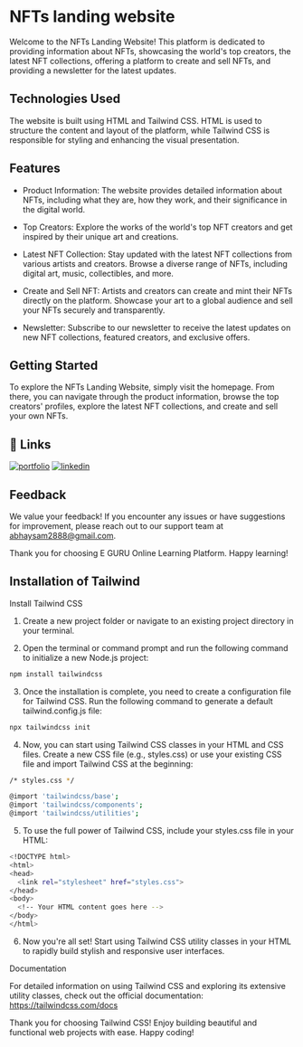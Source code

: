 # NFTs landing website

Welcome to the NFTs Landing Website! This platform is dedicated to providing information about NFTs, showcasing the world's top creators, the latest NFT collections, offering a platform to create and sell NFTs, and providing a newsletter for the latest updates.



## Technologies Used

The website is built using HTML and Tailwind CSS. HTML is used to structure the content and layout of the platform, while Tailwind CSS is responsible for styling and enhancing the visual presentation.


## Features
- Product Information: The website provides detailed information about NFTs, including what they are, how they work, and their significance in the digital world.

- Top Creators: Explore the works of the world's top NFT creators and get inspired by their unique art and creations.

- Latest NFT Collection: Stay updated with the latest NFT collections from various artists and creators. Browse a diverse range of NFTs, including digital art, music, collectibles, and more.

- Create and Sell NFT: Artists and creators can create and mint their NFTs directly on the platform. Showcase your art to a global audience and sell your NFTs securely and transparently.

- Newsletter: Subscribe to our newsletter to receive the latest updates on new NFT collections, featured creators, and exclusive offers.
## Getting Started
To explore the NFTs Landing Website, simply visit the homepage. From there, you can navigate through the product information, browse the top creators' profiles, explore the latest NFT collections, and create and sell your own NFTs.
## 🔗 Links
[![portfolio](https://img.shields.io/badge/my_portfolio-000?style=for-the-badge&logo=ko-fi&logoColor=white)](https://github.com/abhaysam2888?tab=repositories)
[![linkedin](https://img.shields.io/badge/linkedin-0A66C2?style=for-the-badge&logo=linkedin&logoColor=white)](https://www.linkedin.com/in/abhay-verma-821699274/)



## Feedback
We value your feedback! If you encounter any issues or have suggestions for improvement, please reach out to our support team at abhaysam2888@gmail.com.


Thank you for choosing E GURU Online Learning Platform. Happy learning!
## Installation of Tailwind

Install Tailwind CSS

1. Create a new project folder or navigate to an existing project directory in your terminal.

2. Open the terminal or command prompt and run the following command to initialize a new Node.js project:
```bash
npm install tailwindcss
```
3. Once the installation is complete, you need to create a configuration file for Tailwind CSS. Run the following command to generate a default tailwind.config.js file:
```bash
npx tailwindcss init
```
4. Now, you can start using Tailwind CSS classes in your HTML and CSS files. Create a new CSS file (e.g., styles.css) or use your existing CSS file and import Tailwind CSS at the beginning:
```bash
/* styles.css */

@import 'tailwindcss/base';
@import 'tailwindcss/components';
@import 'tailwindcss/utilities';

```
5. To use the full power of Tailwind CSS, include your styles.css file in your HTML:
```bash
<!DOCTYPE html>
<html>
<head>
  <link rel="stylesheet" href="styles.css">
</head>
<body>
  <!-- Your HTML content goes here -->
</body>
</html>

```
6. Now you're all set! Start using Tailwind CSS utility classes in your HTML to rapidly build stylish and responsive user interfaces.

Documentation

For detailed information on using Tailwind CSS and exploring its extensive utility classes, check out the official documentation: https://tailwindcss.com/docs


Thank you for choosing Tailwind CSS! Enjoy building beautiful and functional web projects with ease. Happy coding!



    